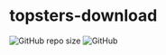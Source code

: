 # topsters-download

![GitHub repo size](https://img.shields.io/github/repo-size/renatocfrancisco/topsters-download)
![GitHub](https://img.shields.io/github/license/renatocfrancisco/topsters-download)
